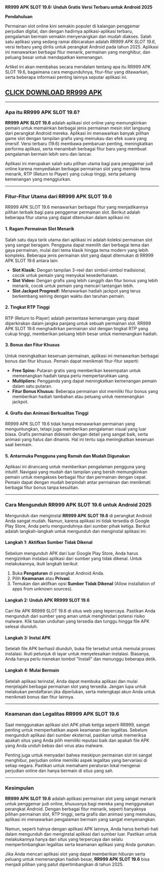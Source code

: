 **RR999 APK SLOT 19.6: Unduh Gratis Versi Terbaru untuk Android 2025**

**Pendahuluan**

Permainan slot online kini semakin populer di kalangan penggemar perjudian digital, dan dengan hadirnya aplikasi-aplikasi terbaru, pengalaman bermain semakin menyenangkan dan mudah diakses. Salah satu aplikasi yang sedang ramai dibicarakan adalah *RR999 APK SLOT 19.6*, versi terbaru yang dirilis untuk perangkat Android pada tahun 2025. Aplikasi ini menawarkan berbagai fitur menarik, permainan yang menghibur, dan peluang besar untuk mendapatkan kemenangan. 

Artikel ini akan membahas secara mendalam tentang apa itu RR999 APK SLOT 19.6, bagaimana cara mengunduhnya, fitur-fitur yang ditawarkan, serta beberapa informasi penting lainnya seputar aplikasi ini.

## [CLICK DOWNLOAD RR999 APK](https://spoo.me/kFcH7Z)

---

### Apa itu RR999 APK SLOT 19.6?

**RR999 APK SLOT 19.6** adalah aplikasi slot online yang memungkinkan pemain untuk memainkan berbagai jenis permainan mesin slot langsung dari perangkat Android mereka. Aplikasi ini menawarkan banyak pilihan game slot dengan tampilan grafis yang memukau dan efek suara yang imersif. Versi terbaru (19.6) membawa pembaruan penting, meningkatkan performa aplikasi, serta menambah berbagai fitur baru yang membuat pengalaman bermain lebih seru dan lancar.

Aplikasi ini merupakan salah satu pilihan utama bagi para penggemar judi online karena menyediakan berbagai permainan slot yang memiliki tema menarik, RTP (Return to Player) yang cukup tinggi, serta peluang kemenangan yang menggiurkan.

---

### Fitur-Fitur Utama dari RR999 APK SLOT 19.6

RR999 APK SLOT 19.6 menawarkan berbagai fitur yang menjadikannya pilihan terbaik bagi para penggemar permainan slot. Berikut adalah beberapa fitur utama yang dapat ditemukan dalam aplikasi ini:

#### 1. **Ragam Permainan Slot Menarik**

Salah satu daya tarik utama dari aplikasi ini adalah koleksi permainan slot yang sangat beragam. Pengguna dapat memilih dari berbagai tema dan gaya permainan, mulai dari tema klasik hingga tema modern yang lebih kompleks. Beberapa jenis permainan slot yang dapat ditemukan di RR999 APK SLOT 19.6 antara lain:

- **Slot Klasik:** Dengan tampilan 3-reel dan simbol-simbol tradisional, cocok untuk pemain yang menyukai kesederhanaan.
- **Slot Video:** Dengan grafis yang lebih canggih dan fitur bonus yang lebih menarik, cocok untuk pemain yang mencari tantangan lebih.
- **Slot Jackpot Progresif:** Menawarkan hadiah jackpot yang terus berkembang seiring dengan waktu dan taruhan pemain.
  
#### 2. **Tingkat RTP Tinggi**

RTP (Return to Player) adalah persentase kemenangan yang dapat diperkirakan dalam jangka panjang untuk sebuah permainan slot. RR999 APK SLOT 19.6 menghadirkan permainan slot dengan tingkat RTP yang cukup tinggi, memberikan peluang lebih besar untuk memenangkan hadiah.

#### 3. **Bonus dan Fitur Khusus**

Untuk meningkatkan keseruan permainan, aplikasi ini menawarkan berbagai bonus dan fitur khusus. Pemain dapat menikmati fitur-fitur seperti:

- **Free Spins:** Putaran gratis yang memberikan kesempatan untuk memenangkan hadiah tanpa perlu mempertaruhkan uang.
- **Multipliers:** Pengganda yang dapat meningkatkan kemenangan pemain dalam satu putaran.
- **Fitur Bonus Khusus:** Beberapa permainan slot memiliki fitur bonus yang memberikan hadiah tambahan atau peluang untuk memenangkan jackpot.

#### 4. **Grafis dan Animasi Berkualitas Tinggi**

RR999 APK SLOT 19.6 tidak hanya menawarkan permainan yang menguntungkan, tetapi juga memberikan pengalaman visual yang luar biasa. Grafis permainan didesain dengan detail yang sangat baik, serta animasi yang halus dan dinamis. Hal ini tentu saja meningkatkan keseruan saat bermain.

#### 5. **Antarmuka Pengguna yang Ramah dan Mudah Digunakan**

Aplikasi ini dirancang untuk memberikan pengalaman pengguna yang intuitif. Navigasi yang mudah dan tampilan yang bersih memungkinkan pemain untuk mengakses berbagai fitur dan permainan dengan cepat. Pemain dapat dengan mudah berpindah antar permainan dan menikmati berbagai fitur bonus tanpa kesulitan.

---

### Cara Mengunduh RR999 APK SLOT 19.6 untuk Android 2025

Mengunduh dan menginstal **RR999 APK SLOT 19.6** di perangkat Android Anda sangat mudah. Namun, karena aplikasi ini tidak tersedia di Google Play Store, Anda perlu mengunduhnya dari sumber pihak ketiga. Berikut adalah langkah-langkah untuk mengunduh dan menginstal aplikasi ini:

#### Langkah 1: **Aktifkan Sumber Tidak Dikenal**

Sebelum mengunduh APK dari luar Google Play Store, Anda harus mengizinkan instalasi aplikasi dari sumber yang tidak dikenal. Untuk melakukannya, ikuti langkah berikut:

1. Buka **Pengaturan** di perangkat Android Anda.
2. Pilih **Keamanan** atau **Privasi**.
3. Temukan dan aktifkan opsi **Sumber Tidak Dikenal** (Allow installation of apps from unknown sources).

#### Langkah 2: **Unduh APK RR999 SLOT 19.6**

Cari file APK RR999 SLOT 19.6 di situs web yang tepercaya. Pastikan Anda mengunduh dari sumber yang aman untuk menghindari potensi risiko malware. Klik tautan unduhan yang tersedia dan tunggu hingga file APK selesai diunduh.

#### Langkah 3: **Instal APK**

Setelah file APK berhasil diunduh, buka file tersebut untuk memulai proses instalasi. Ikuti petunjuk di layar untuk menyelesaikan instalasi. Biasanya, Anda hanya perlu menekan tombol "Install" dan menunggu beberapa detik.

#### Langkah 4: **Mulai Bermain**

Setelah aplikasi terinstal, Anda dapat membuka aplikasi dan mulai menjelajahi berbagai permainan slot yang tersedia. Jangan lupa untuk melakukan pendaftaran jika diperlukan, serta melengkapi akun Anda untuk menikmati bonus dan fitur lainnya.

---

### Keamanan dan Legalitas RR999 APK SLOT 19.6

Saat menggunakan aplikasi slot APK pihak ketiga seperti RR999, sangat penting untuk memperhatikan aspek keamanan dan legalitas. Sebelum mengunduh aplikasi dari sumber eksternal, pastikan untuk memeriksa apakah situs yang Anda pilih memiliki reputasi baik dan apakah file APK yang Anda unduh bebas dari virus atau malware.

Penting juga untuk menyadari bahwa meskipun permainan slot ini sangat menghibur, perjudian online memiliki aspek legalitas yang bervariasi di setiap negara. Pastikan untuk memahami peraturan lokal mengenai perjudian online dan hanya bermain di situs yang sah.

---

### Kesimpulan

**RR999 APK SLOT 19.6** adalah aplikasi permainan slot yang sangat menarik untuk penggemar judi online, khususnya bagi mereka yang menggunakan perangkat Android. Dengan berbagai fitur menarik, seperti banyaknya pilihan permainan slot, RTP tinggi, serta grafis dan animasi yang memukau, aplikasi ini menawarkan pengalaman bermain yang sangat menyenangkan. 

Namun, seperti halnya dengan aplikasi APK lainnya, Anda harus berhati-hati dalam mengunduh dan menginstal aplikasi dari sumber luar. Pastikan untuk melakukannya hanya dari situs yang terpercaya dan selalu mempertimbangkan legalitas serta keamanan aplikasi yang Anda gunakan.

Jika Anda mencari aplikasi slot yang dapat memberikan hiburan serta peluang untuk memenangkan hadiah besar, **RR999 APK SLOT 19.6** bisa menjadi pilihan yang patut dipertimbangkan di tahun 2025.
